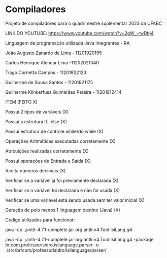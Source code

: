 # Compiladores

Projeto de compiladores para o quadrimestre suplementar 2023 da UFABC

LINK DO YOUTUBE:
https://www.youtube.com/watch?v=2gW_-rwDbj4


Linguagem de programação utilizada Java Integrantes - RA

João Augusto Zanardo de Lima - 11201920195

Carlos Henrique Alencar Lima -11202021040

Tiago Cornetta Campos - 11201922123

Guilherme de Sousa Santos - 11201921175

Guilherme Klinkerfuss Guimarães Pereira - 11201912414

ITEM (FEITO X)

Possui 2 tipos de variáveis (X)

Possui a estrutura If.. else (X)

Possui estrutura de controle while/do while (X)

Operações Aritméticas executadas corretamente (X)

Atribuições realizadas corretamente (X)

Possui operações de Entrada e Saída (X)

Aceita números decimais (X)

Verificar se a variável já foi previamente declarada (X)

Verificar se a variável foi declarada e não foi usada (X)

Verificar se uma variável está sendo usada sem ter valor inicial (X)

Geração de pelo menos 1 linguagem destino (Java) (X)


Codigo utilizados para funcionar:

java -cp .;antlr-4.7.1-complete.jar org.antlr.v4.Tool IsiLang.g4

java -cp .;antlr-4.7.1-complete.jar org.antlr.v4.Tool IsiLang.g4 -package br.com.professorisidro.isilanguage.parser -o ./src/br/com/professorisidro/isilanguage/parser/

